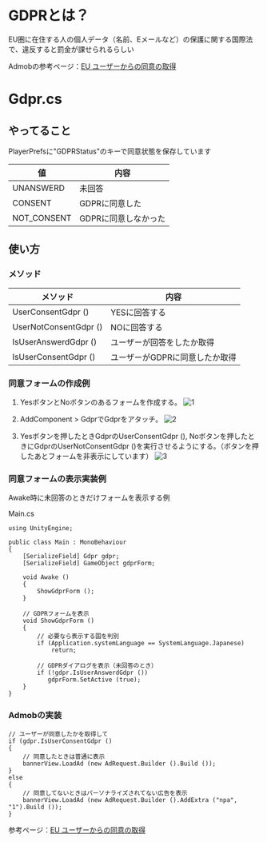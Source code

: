 # GDPRとは？

EU圏に在住する人の個人データ（名前、Eメールなど）の保護に関する国際法で、違反すると罰金が課せられるらしい

Admobの参考ページ：[EU ユーザーからの同意の取得](https://developers.google.com/admob/unity/eu-consent?hl=ja)


# Gdpr.cs

## やってること
PlayerPrefsに"GDPRStatus"のキーで同意状態を保存しています

| 値 | 内容 |
----|---- 
| UNANSWERD | 未回答 |
| CONSENT | GDPRに同意した |
| NOT_CONSENT | GDPRに同意しなかった|

## 使い方

### メソッド
| メソッド | 内容 |
----|---- 
| UserConsentGdpr () | YESに回答する |
| UserNotConsentGdpr () | NOに回答する |
| IsUserAnswerdGdpr () | ユーザーが回答をしたか取得|
| IsUserConsentGdpr () | ユーザーがGDPRに同意したか取得|

### 同意フォームの作成例

1. YesボタンとNoボタンのあるフォームを作成する。
![1](https://user-images.githubusercontent.com/26345138/135223979-29558d12-4731-47a7-b2a5-7017c2d1fc7a.png)

2. AddComponent > GdprでGdprをアタッチ。
![2](https://user-images.githubusercontent.com/26345138/135223152-8195d5ed-9741-4ee7-955e-e84adda6a1ac.png)

3. Yesボタンを押したときGdprのUserConsentGdpr (), Noボタンを押したときにGdprのUserNotConsentGdpr ()を実行させるようにする。（ボタンを押したあとフォームを非表示にしています）
![3](https://user-images.githubusercontent.com/26345138/135224974-4cb01dd3-0add-4123-9a9d-d504fec120e9.png)

### 同意フォームの表示実装例

Awake時に未回答のときだけフォームを表示する例

Main.cs
```
using UnityEngine;

public class Main : MonoBehaviour
{
    [SerializeField] Gdpr gdpr;
    [SerializeField] GameObject gdprForm;

    void Awake ()
    {
        ShowGdprForm ();
    }

    // GDPRフォームを表示
    void ShowGdprForm ()
    {
        // 必要なら表示する国を判別
    	if (Application.systemLanguage == SystemLanguage.Japanese)
            return;

        // GDPRダイアログを表示（未回答のとき）
        if (!gdpr.IsUserAnswerdGdpr ())
    	   gdprForm.SetActive (true);
    }
}
```

### Admobの実装

```
// ユーザーが同意したかを取得して
if (gdpr.IsUserConsentGdpr ()
{
    // 同意したときは普通に表示
    bannerView.LoadAd (new AdRequest.Builder ().Build ());
}
else
{
    // 同意してないときはパーソナライズされてない広告を表示
    bannerView.LoadAd (new AdRequest.Builder ().AddExtra ("npa", "1").Build ());
}
```
参考ページ：[EU ユーザーからの同意の取得 ](https://developers.google.com/admob/unity/eu-consent?hl=ja#forward_consent_to_the_google_mobile_ads_sdk)
